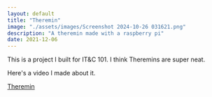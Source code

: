 ```yaml
---
layout: default
title: "Theremin"
image: "./assets/images/Screenshot 2024-10-26 031621.png"
description: "A theremin made with a raspberry pi"
date: 2021-12-06
---
```


This is a project I built for IT&C 101. I think Theremins are super neat.

Here's a video I made about it.

[Theremin](https://www.youtube.com/watch?v=JTcbrQZz9IE)